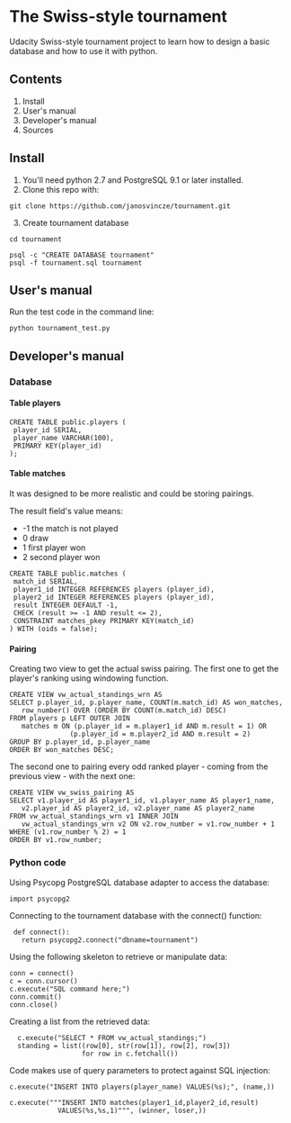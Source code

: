 # The Swiss-style tournament
Udacity Swiss-style tournament project to learn how to design a basic database and how to use it with python. 
## Contents
1. Install
2. User's manual
3. Developer's manual
4. Sources

## Install
 1. You'll need python 2.7 and PostgreSQL 9.1 or later installed.
 2. Clone this repo with:
 
 ```
 git clone https://github.com/janosvincze/tournament.git
 ```
 
 3. Create tournament database
 
 ```
 cd tournament
 
 psql -c "CREATE DATABASE tournament"
 psql -f tournament.sql tournament
 ```
 
## User's manual
 Run the test code in the command line:
 
 ```
 python tournament_test.py
 ```
 
## Developer's manual
### Database
#### Table players
 ```
 CREATE TABLE public.players (
  player_id SERIAL,
  player_name VARCHAR(100),
  PRIMARY KEY(player_id)
);
 ```
#### Table matches
 It was designed to be more realistic and could be storing pairings.
 
 The result field's value means:
   - -1 the match is not played
   - 0 draw
   - 1 first player won
   - 2 second player won

   
 ```
 CREATE TABLE public.matches (
  match_id SERIAL,
  player1_id INTEGER REFERENCES players (player_id),
  player2_id INTEGER REFERENCES players (player_id),
  result INTEGER DEFAULT -1,
  CHECK (result >= -1 AND result <= 2),
  CONSTRAINT matches_pkey PRIMARY KEY(match_id)
) WITH (oids = false);
 ```
 
#### Pairing
 Creating two view to get the actual swiss pairing. The first one to get the player's ranking using windowing function.
 ```
CREATE VIEW vw_actual_standings_wrn AS
SELECT p.player_id, p.player_name, COUNT(m.match_id) AS won_matches,
	row_number() OVER (ORDER BY COUNT(m.match_id) DESC)
FROM players p LEFT OUTER JOIN
	matches m ON (p.player_id = m.player1_id AND m.result = 1) OR
    			(p.player_id = m.player2_id AND m.result = 2)
GROUP BY p.player_id, p.player_name
ORDER BY won_matches DESC;
 ```
 The second one to pairing every odd ranked player - coming from the previous view - with the next one:
 ```
CREATE VIEW vw_swiss_pairing AS
SELECT v1.player_id AS player1_id, v1.player_name AS player1_name,
	v2.player_id AS player2_id, v2.player_name AS player2_name
FROM vw_actual_standings_wrn v1 INNER JOIN
	vw_actual_standings_wrn v2 ON v2.row_number = v1.row_number + 1
WHERE (v1.row_number % 2) = 1
ORDER BY v1.row_number;
 ```

### Python code
 Using Psycopg PostgreSQL database adapter to access the database:
 ```
 import psycopg2
 ```
 
 Connecting to the tournament database with the connect() function:
 ```
  def connect():
    return psycopg2.connect("dbname=tournament")
 ```
 
 Using the following skeleton to retrieve or manipulate data:
 
  ```
conn = connect()
c = conn.cursor()
c.execute("SQL command here;")
conn.commit() 
conn.close()
 ```
 
 Creating a list from the retrieved data:
  ```
    c.execute("SELECT * FROM vw_actual_standings;")
    standing = list((row[0], str(row[1]), row[2], row[3])
                    for row in c.fetchall())
  ```
  
 Code makes use of query parameters to protect against SQL injection:
 ```
 c.execute("INSERT INTO players(player_name) VALUES(%s);", (name,))
 ```
 ```
 c.execute("""INSERT INTO matches(player1_id,player2_id,result)
             VALUES(%s,%s,1)""", (winner, loser,))
 ```
 
 
